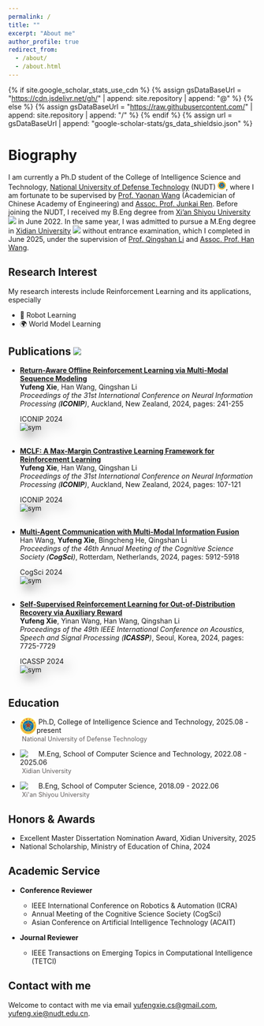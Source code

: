 ```yaml
---
permalink: /
title: ""
excerpt: "About me"
author_profile: true
redirect_from: 
  - /about/
  - /about.html
---
```

{% if site.google_scholar_stats_use_cdn %}
{% assign gsDataBaseUrl = "https://cdn.jsdelivr.net/gh/" | append: site.repository | append: "@" %}
{% else %}
{% assign gsDataBaseUrl = "https://raw.githubusercontent.com/" | append: site.repository | append: "/" %}
{% endif %}
{% assign url = gsDataBaseUrl | append: "google-scholar-stats/gs_data_shieldsio.json" %}


Biography
======
I am currently a Ph.D student of the College of Intelligence Science and Technology, [National University of Defense Technology](https://english.nudt.edu.cn/) (NUDT) <img src='/images/logo_nudt.png' style='width: 1.2em;'>, where I am fortunate to be supervised by [Prof. Yaonan Wang](https://eeit.hnu.edu.cn/info/1277/4490.htm) (Academician of Chinese Academy of Engineering) and [Assoc. Prof. Junkai Ren]().
Before joining the NUDT, I received my B.Eng degree from [Xi’an Shiyou University](https://english.xsyu.edu.cn/) <img src='/images/logo_xsyu.png' style='width: 1.2em;'> in June 2022. In the same year, I was admitted to pursue a M.Eng degree in [Xidian University](https://en.xidian.edu.cn/) <img src='/images/logo_xdu.png' style='width: 1.2em;'> without entrance examination, which I completed in June 2025, under the supervision of [Prof. Qingshan Li](https://web.xidian.edu.cn/qshli/) and [Assoc. Prof. Han Wang](https://faculty.xidian.edu.cn/WANGHAN/).


## Research Interest
My research interests include Reinforcement Learning and its applications, especially
- 🤖 Robot Learning
- 🌍 World Model Learning


## Publications <a href='https://scholar.google.com/citations?user=oA0QKpAAAAAJ'><img src="https://img.shields.io/endpoint?url={{ url | url_encode }}&logo=Google%20Scholar&labelColor=f6f6f6&color=9cf&style=flat&label=citations"></a>
- [**Return-Aware Offline Reinforcement Learning via Multi-Modal Sequence Modeling**](https://link.springer.com/chapter/10.1007/978-981-96-6951-6_17)
  <br> **Yufeng Xie**, Han Wang, Qingshan Li
  <br> _Proceedings of the 31st International Conference on Neural Information Processing (**ICONIP**)_, Auckland, New Zealand, 2024, pages: 241-255
  <div class='paper-box-image' style='-webkit-filter: drop-shadow(10px 10px 10px rgba(0,0,0,.5)); 
                filter: drop-shadow(10px 10px 10px rgba(0,0,0,.5)); margin-top: 5px;'><div><div class="badge">ICONIP 2024</div><img src='/images/RATT.png' alt="sym" width="400"></div></div>
  <br>

- [**MCLF: A Max-Margin Contrastive Learning Framework for Reinforcement Learning**](https://link.springer.com/chapter/10.1007/978-981-96-6954-7_8)
  <br> **Yufeng Xie**, Han Wang, Qingshan Li
  <br> _Proceedings of the 31st International Conference on Neural Information Processing (**ICONIP**)_, Auckland, New Zealand, 2024, pages: 107-121
  <div class='paper-box-image' style='-webkit-filter: drop-shadow(10px 10px 10px rgba(0,0,0,.5)); 
                filter: drop-shadow(10px 10px 10px rgba(0,0,0,.5)); margin-top: 5px;'><div><div class="badge">ICONIP 2024</div><img src='/images/MCLF.png' alt="sym" width="400"></div></div>
  <br>

- [**Multi-Agent Communication with Multi-Modal Information Fusion**](https://escholarship.org/uc/item/24w3654z)
  <br> Han Wang, **Yufeng Xie**, Bingcheng He, Qingshan Li
  <br> _Proceedings of the 46th Annual Meeting of the Cognitive Science Society (**CogSci**)_, Rotterdam, Netherlands, 2024, pages: 5912-5918
  <div class='paper-box-image' style='-webkit-filter: drop-shadow(10px 10px 10px rgba(0,0,0,.5)); 
                filter: drop-shadow(10px 10px 10px rgba(0,0,0,.5)); margin-top: 5px;'><div><div class="badge">CogSci 2024</div><img src='/images/MM-MAC.png' alt="sym" width="400"></div></div>
  <br>

- [**Self-Supervised Reinforcement Learning for Out-of-Distribution Recovery via Auxiliary Reward**](https://ieeexplore.ieee.org/document/10447216)
  <br> **Yufeng Xie**, Yinan Wang, Han Wang, Qingshan Li
  <br> _Proceedings of the 49th IEEE International Conference on Acoustics, Speech and Signal Processing (**ICASSP**)_, Seoul, Korea, 2024, pages: 7725-7729
  <!-- <br> <a href="/files/SRL-AR.pdf" class="button">PDF</a> <a href="/files/ICASSP24_Poster.pdf" class="button">Poster</a> -->
  <div class='paper-box-image' style='-webkit-filter: drop-shadow(10px 10px 10px rgba(0,0,0,.5)); 
                filter: drop-shadow(10px 10px 10px rgba(0,0,0,.5)); margin-top: 5px;'><div><div class="badge">ICASSP 2024</div><img src='/images/SRL-AR.png' alt="sym" width="400"></div></div>
  <br>


## Education
- <img align="left" decoding="async" src="/images/logo_nudt.png" width="7%"> &nbsp;Ph.D, College of Intelligence Science and Technology, 2025.08 - present <br>&nbsp;<span style="color:rgb(98, 93, 93); font-size: 0.9em;">National University of Defense Technology</span>

- <img align="left" decoding="async" src="/images/logo_xdu.png" width="7%"> &nbsp;M.Eng, School of Computer Science and Technology, 2022.08 - 2025.06 <br>&nbsp;<span style="color:rgb(98, 93, 93); font-size: 0.9em;">Xidian University</span>

- <img align="left" decoding="async" src="/images/logo_xsyu.png" width="7%"> &nbsp;B.Eng, School of Computer Science, 2018.09 - 2022.06 <br>&nbsp;<span style="color:rgb(98, 93, 93); font-size: 0.9em;">Xi'an Shiyou University</span>


## Honors & Awards
- Excellent Master Dissertation Nomination Award, Xidian University, 2025
- National Scholarship, Ministry of Education of China, 2024

## Academic Service
- **Conference Reviewer**
  - IEEE International Conference on Robotics & Automation (ICRA)
  - Annual Meeting of the Cognitive Science Society (CogSci)
  - Asian Conference on Artificial Intelligence Technology (ACAIT)

- **Journal Reviewer**
  - IEEE Transactions on Emerging Topics in Computational Intelligence (TETCI)


## Contact with me
Welcome to contact with me via email [yufengxie.cs@gmail.com](mailto:yufengxie.cs@gmail.com), [yufeng.xie@nudt.edu.cn](mailto:yufeng.xie@nudt.edu.cn).
